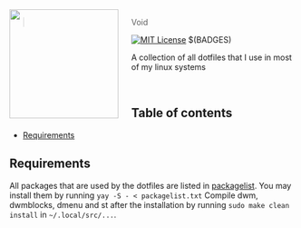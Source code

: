 <img src="$(LOGO_SQUARE).svg" align="left" width="192px" height="192px"/>
<img align="left" width="0" height="192px" hspace="10"/>

> Void

[![MIT License](https://img.shields.io/badge/license-MIT-007EC7.svg?style=flat-square)](/LICENSE) $(BADGES)

A collection of all dotfiles that I use in most of my linux systems

<br>

## Table of contents
* [Requirements](#requirements)
## Requirements
All packages that are used by the dotfiles are listed in [packagelist](packagelist.txt). You may install them by running
  `yay -S - < packagelist.txt`
Compile dwm, dwmblocks, dmenu and st after the installation by running `sudo make clean install` in `~/.local/src/...`.
